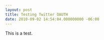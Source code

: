 ```yaml
---
layout: post
title: Testing Twitter OAUTH
date: 2010-09-02 14:54:04.000000000 -06:00
---
```

This is a test.
